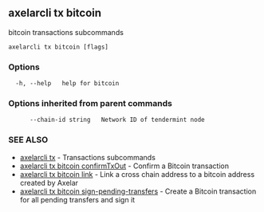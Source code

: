 ## axelarcli tx bitcoin

bitcoin transactions subcommands

```
axelarcli tx bitcoin [flags]
```

### Options

```
  -h, --help   help for bitcoin
```

### Options inherited from parent commands

```
      --chain-id string   Network ID of tendermint node
```

### SEE ALSO

- [axelarcli tx](axelarcli_tx.md)	 - Transactions subcommands
- [axelarcli tx bitcoin confirmTxOut](axelarcli_tx_bitcoin_confirmTxOut.md)	 - Confirm a Bitcoin transaction
- [axelarcli tx bitcoin link](axelarcli_tx_bitcoin_link.md)	 - Link a cross chain address to a bitcoin address created by Axelar
- [axelarcli tx bitcoin sign-pending-transfers](axelarcli_tx_bitcoin_sign-pending-transfers.md)	 - Create a Bitcoin transaction for all pending transfers and sign it
